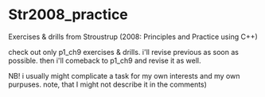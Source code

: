 # Str2008_practice
 Exercises & drills from Stroustrup (2008: Principles and Practice using C++)
 
 check out only p1_ch9 exercises & drills. i'll revise previous as soon as possible. then i'll comeback to p1_ch9 and revise it as well.
 
 NB! 
 i usually might complicate a task for my own interests and my own purpuses. note, that I might not describe it in the comments)
